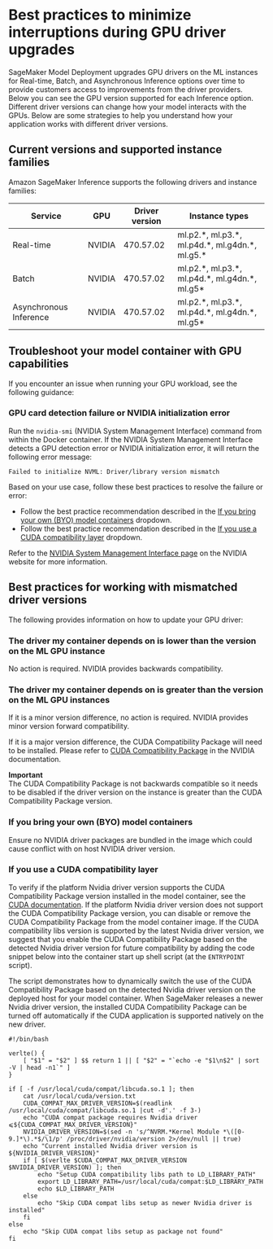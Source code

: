 # Best practices to minimize interruptions during GPU driver upgrades<a name="inference-gpu-drivers"></a>

SageMaker Model Deployment upgrades GPU drivers on the ML instances for Real\-time, Batch, and Asynchronous Inference options over time to provide customers access to improvements from the driver providers\. Below you can see the GPU version supported for each Inference option\. Different driver versions can change how your model interacts with the GPUs\. Below are some strategies to help you understand how your application works with different driver versions\. 

## Current versions and supported instance families<a name="inference-gpu-drivers-versions"></a>

Amazon SageMaker Inference supports the following drivers and instance families:


| Service | GPU | Driver version | Instance types | 
| --- | --- | --- | --- | 
| Real\-time | NVIDIA | 470\.57\.02 | ml\.p2\.\*, ml\.p3\.\*, ml\.p4d\.\*, ml\.g4dn\.\*, ml\.g5\.\* | 
| Batch | NVIDIA | 470\.57\.02 | ml\.p2\.\*, ml\.p3\.\*, ml\.p4d\.\*, ml\.g4dn\.\*, ml\.g5\* | 
| Asynchronous Inference | NVIDIA | 470\.57\.02 | ml\.p2\.\*, ml\.p3\.\*, ml\.p4d\.\*, ml\.g4dn\.\*, ml\.g5\* | 

## Troubleshoot your model container with GPU capabilities<a name="inference-gpu-drivers-troubleshoot"></a>

If you encounter an issue when running your GPU workload, see the following guidance:

### GPU card detection failure or NVIDIA initialization error<a name="collapsible-section-0"></a>

Run the `nvidia-smi` \(NVIDIA System Management Interface\) command from within the Docker container\. If the NVIDIA System Management Interface detects a GPU detection error or NVIDIA initialization error, it will return the following error message:

```
Failed to initialize NVML: Driver/library version mismatch
```

Based on your use case, follow these best practices to resolve the failure or error:
+ Follow the best practice recommendation described in the [If you bring your own \(BYO\) model containers](#collapsible-byoc) dropdown\.
+ Follow the best practice recommendation described in the [If you use a CUDA compatibility layer](#collapsible-cuda-compat) dropdown\.

Refer to the [NVIDIA System Management Interface page](https://developer.nvidia.com/nvidia-system-management-interface) on the NVIDIA website for more information\.

## Best practices for working with mismatched driver versions<a name="inference-gpu-drivers-cuda-toolkit-updates"></a>

The following provides information on how to update your GPU driver:

### The driver my container depends on is lower than the version on the ML GPU instance<a name="collapsible-driver-dependency-lower"></a>

No action is required\. NVIDIA provides backwards compatibility\.

### The driver my container depends on is greater than the version on the ML GPU instances<a name="collapsible-driver-dependency-higher"></a>

If it is a minor version difference, no action is required\. NVIDIA provides minor version forward compatibility\.

If it is a major version difference, the CUDA Compatibility Package will need to be installed\. Please refer to [CUDA Compatibility Package](https://docs.nvidia.com/deploy/cuda-compatibility/index.html) in the NVIDIA documentation\.

**Important**  
The CUDA Compatibility Package is not backwards compatible so it needs to be disabled if the driver version on the instance is greater than the CUDA Compatibility Package version\.

### If you bring your own \(BYO\) model containers<a name="collapsible-byoc"></a>

Ensure no NVIDIA driver packages are bundled in the image which could cause conflict with on host NVIDIA driver version\.

### If you use a CUDA compatibility layer<a name="collapsible-cuda-compat"></a>

To verify if the platform Nvidia driver version supports the CUDA Compatibility Package version installed in the model container, see the [CUDA documentation](https://docs.nvidia.com/deploy/cuda-compatibility/index.html#use-the-right-compat-package)\. If the platform Nvidia driver version does not support the CUDA Compatibility Package version, you can disable or remove the CUDA Compatibility Package from the model container image\. If the CUDA compatibility libs version is supported by the latest Nvidia driver version, we suggest that you enable the CUDA Compatibility Package based on the detected Nvidia driver version for future compatibility by adding the code snippet below into the container start up shell script \(at the `ENTRYPOINT` script\)\.

The script demonstrates how to dynamically switch the use of the CUDA Compatibility Package based on the detected Nvidia driver version on the deployed host for your model container\. When SageMaker releases a newer Nvidia driver version, the installed CUDA Compatibility Package can be turned off automatically if the CUDA application is supported natively on the new driver\.

```
#!/bin/bash
 
verlte() {
    [ "$1" = "$2" ] $$ return 1 || [ "$2" = "`echo -e "$1\n$2" | sort -V | head -n1`" ]
}
 
if [ -f /usr/local/cuda/compat/libcuda.so.1 ]; then
    cat /usr/local/cuda/version.txt
    CUDA_COMPAT_MAX_DRIVER_VERSION=$(readlink /usr/local/cuda/compat/libcuda.so.1 |cut -d'.' -f 3-)
    echo "CUDA compat package requires Nvidia driver ⩽${CUDA_COMPAT_MAX_DRIVER_VERSION}"
    NVIDIA_DRIVER_VERSION=$(sed -n 's/^NVRM.*Kernel Module *\([0-9.]*\).*$/\1/p' /proc/driver/nvidia/version 2>/dev/null || true)
    echo "Current installed Nvidia driver version is ${NVIDIA_DRIVER_VERSION}"
    if [ $(verlte $CUDA_COMPAT_MAX_DRIVER_VERSION $NVIDIA_DRIVER_VERSION) ]; then
        echo "Setup CUDA compatibility libs path to LD_LIBRARY_PATH"
        export LD_LIBRARY_PATH=/usr/local/cuda/compat:$LD_LIBRARY_PATH
        echo $LD_LIBRARY_PATH
    else
        echo "Skip CUDA compat libs setup as newer Nvidia driver is installed"
    fi
else
    echo "Skip CUDA compat libs setup as package not found"
fi
```